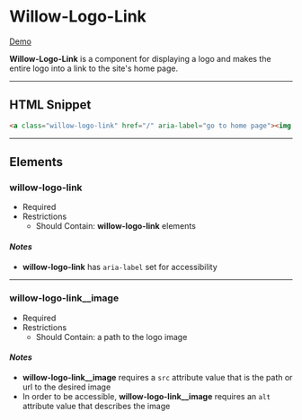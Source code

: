 # **Willow-Logo-Link**

[Demo](https://unumux.github.io/willow-testing-site/)

**Willow-Logo-Link** is a component for displaying a logo and makes the entire logo into a link to the site's home page.

---

## HTML Snippet

```html
<a class="willow-logo-link" href="/" aria-label="go to home page"><img class="willow-logo-link__image" src="" alt=""></a>
```

---

## Elements

### willow-logo-link

- Required
- Restrictions
  - Should Contain: **willow-logo-link** elements

#### _Notes_

- **willow-logo-link** has `aria-label` set for accessibility

---

### willow-logo-link__image

- Required
- Restrictions
  - Should Contain: a path to the logo image

#### _Notes_

- **willow-logo-link__image** requires a `src` attribute value that is the path or url to the desired image
- In order to be accessible, **willow-logo-link__image** requires an `alt` attribute value that describes the image

